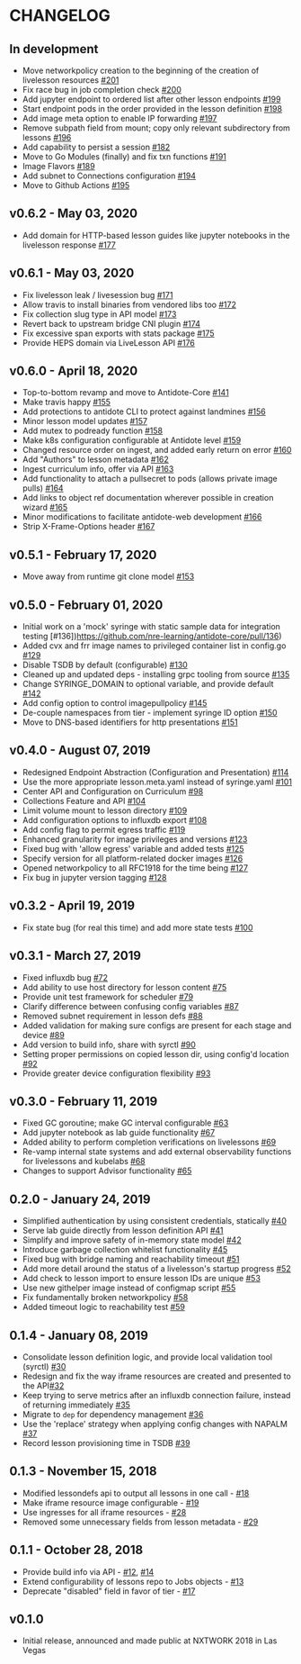 # CHANGELOG

## In development

- Move networkpolicy creation to the beginning of the creation of livelesson resources  [#201](https://github.com/nre-learning/antidote-core/pull/201)
- Fix race bug in job completion check [#200](https://github.com/nre-learning/antidote-core/pull/200)
- Add jupyter endpoint to ordered list after other lesson endpoints [#199](https://github.com/nre-learning/antidote-core/pull/199)
- Start endpoint pods in the order provided in the lesson definition [#198](https://github.com/nre-learning/antidote-core/pull/198)
- Add image meta option to enable IP forwarding [#197](https://github.com/nre-learning/antidote-core/pull/197)
- Remove subpath field from mount; copy only relevant subdirectory from lessons [#196](https://github.com/nre-learning/antidote-core/pull/196)
- Add capability to persist a session [#182](https://github.com/nre-learning/antidote-core/pull/182)
- Move to Go Modules (finally) and fix txn functions [#191](https://github.com/nre-learning/antidote-core/pull/191)
- Image Flavors [#189](https://github.com/nre-learning/antidote-core/pull/189)
- Add subnet to Connections configuration [#194](https://github.com/nre-learning/antidote-core/pull/194)
- Move to Github Actions [#195](https://github.com/nre-learning/antidote-core/pull/195/)

## v0.6.2 - May 03, 2020

- Add domain for HTTP-based lesson guides like jupyter notebooks in the livelesson response [#177](https://github.com/nre-learning/antidote-core/pull/177)

## v0.6.1 - May 03, 2020

- Fix livelesson leak / livesession bug [#171](https://github.com/nre-learning/antidote-core/pull/171)
- Allow travis to install binaries from vendored libs too [#172](https://github.com/nre-learning/antidote-core/pull/172)
- Fix collection slug type in API model [#173](https://github.com/nre-learning/antidote-core/pull/173)
- Revert back to upstream bridge CNI plugin [#174](https://github.com/nre-learning/antidote-core/pull/174)
- Fix excessive span exports with stats package [#175](https://github.com/nre-learning/antidote-core/pull/175)
- Provide HEPS domain via LiveLesson API [#176](https://github.com/nre-learning/antidote-core/pull/176)

## v0.6.0 - April 18, 2020

- Top-to-bottom revamp and move to Antidote-Core [#141](https://github.com/nre-learning/antidote-core/pull/141)
- Make travis happy [#155](https://github.com/nre-learning/antidote-core/pull/155)
- Add protections to antidote CLI to protect against landmines [#156](https://github.com/nre-learning/antidote-core/pull/156)
- Minor lesson model updates [#157](https://github.com/nre-learning/antidote-core/pull/157)
- Add mutex to podready function [#158](https://github.com/nre-learning/antidote-core/pull/158)
- Make k8s configuration configurable at Antidote level [#159](https://github.com/nre-learning/antidote-core/pull/159)
- Changed resource order on ingest, and added early return on error [#160](https://github.com/nre-learning/antidote-core/pull/160)
- Add "Authors" to lesson metadata [#162](https://github.com/nre-learning/antidote-core/pull/162)
- Ingest curriculum info, offer via API [#163](https://github.com/nre-learning/antidote-core/pull/163)
- Add functionality to attach a pullsecret to pods (allows private image pulls) [#164](https://github.com/nre-learning/antidote-core/pull/164)
- Add links to object ref documentation wherever possible in creation wizard [#165](https://github.com/nre-learning/antidote-core/pull/165)
- Minor modifications to facilitate antidote-web development  [#166](https://github.com/nre-learning/antidote-core/pull/166)
- Strip X-Frame-Options header [#167](https://github.com/nre-learning/antidote-core/pull/167)

## v0.5.1 - February 17, 2020

- Move away from runtime git clone model [#153](https://github.com/nre-learning/antidote-core/pull/153)

## v0.5.0 - February 01, 2020

- Initial work on a 'mock' syringe with static sample data for integration testing [#136])https://github.com/nre-learning/antidote-core/pull/136)
- Added cvx and frr image names to privileged container list in config.go [#129](https://github.com/nre-learning/antidote-core/pull/129)
- Disable TSDB by default (configurable) [#130](https://github.com/nre-learning/antidote-core/pull/130)
- Cleaned up and updated deps - installing grpc tooling from source [#135](https://github.com/nre-learning/antidote-core/pull/135)
- Change SYRINGE_DOMAIN to optional variable, and provide default [#142](https://github.com/nre-learning/antidote-core/pull/142)
- Add config option to control imagepullpolicy [#145](https://github.com/nre-learning/antidote-core/pull/145)
- De-couple namespaces from tier - implement syringe ID option [#150](https://github.com/nre-learning/antidote-core/pull/150)
- Move to DNS-based identifiers for http presentations [#151](https://github.com/nre-learning/antidote-core/pull/151)

## v0.4.0 - August 07, 2019

- Redesigned Endpoint Abstraction (Configuration and Presentation) [#114](https://github.com/nre-learning/antidote-core/pull/114)
- Use the more appropriate lesson.meta.yaml instead of syringe.yaml [#101](https://github.com/nre-learning/antidote-core/pull/101)
- Center API and Configuration on Curriculum [#98](https://github.com/nre-learning/antidote-core/pull/98)
- Collections Feature and API [#104](https://github.com/nre-learning/antidote-core/pull/104)
- Limit volume mount to lesson directory [#109](https://github.com/nre-learning/antidote-core/pull/109)
- Add configuration options to influxdb export [#108](https://github.com/nre-learning/antidote-core/pull/108)
- Add config flag to permit egress traffic [#119](https://github.com/nre-learning/antidote-core/pull/119)
- Enhanced granularity for image privileges and versions [#123](https://github.com/nre-learning/antidote-core/pull/123)
- Fixed bug with 'allow egress' variable and added tests [#125](https://github.com/nre-learning/antidote-core/pull/125)
- Specify version for all platform-related docker images [#126](https://github.com/nre-learning/antidote-core/pull/126)
- Opened networkpolicy to all RFC1918 for the time being [#127](https://github.com/nre-learning/antidote-core/pull/127)
- Fix bug in jupyter version tagging [#128](https://github.com/nre-learning/antidote-core/pull/128)

## v0.3.2 - April 19, 2019

- Fix state bug (for real this time) and add more state tests [#100](https://github.com/nre-learning/antidote-core/pull/100)

## v0.3.1 - March 27, 2019

- Fixed influxdb bug [#72](https://github.com/nre-learning/antidote-core/pull/72)
- Add ability to use host directory for lesson content [#75](https://github.com/nre-learning/antidote-core/pull/75)
- Provide unit test framework for scheduler [#79](https://github.com/nre-learning/antidote-core/pull/79)
- Clarify difference between confusing config variables [#87](https://github.com/nre-learning/antidote-core/pull/87)
- Removed subnet requirement in lesson defs [#88](https://github.com/nre-learning/antidote-core/pull/88)
- Added validation for making sure configs are present for each stage and device [#89](https://github.com/nre-learning/antidote-core/pull/89)
- Add version to build info, share with syrctl [#90](https://github.com/nre-learning/antidote-core/pull/90)
- Setting proper permissions on copied lesson dir, using config'd location [#92](https://github.com/nre-learning/antidote-core/pull/92)
- Provide greater device configuration flexibility [#93](https://github.com/nre-learning/antidote-core/pull/93)

## v0.3.0 - February 11, 2019

- Fixed GC goroutine; make GC interval configurable [#63](https://github.com/nre-learning/antidote-core/pull/63)
- Add jupyter notebook as lab guide functionality [#67](https://github.com/nre-learning/antidote-core/pull/67)
- Added ability to perform completion verifications on livelessons [#69](https://github.com/nre-learning/antidote-core/pull/69)
- Re-vamp internal state systems and add external observability functions for livelessons and kubelabs [#68](https://github.com/nre-learning/antidote-core/pull/68)
- Changes to support Advisor functionality [#65](https://github.com/nre-learning/antidote-core/pull/65)

## 0.2.0 - January 24, 2019

- Simplified authentication by using consistent credentials, statically [#40](https://github.com/nre-learning/antidote-core/pull/40)
- Serve lab guide directly from lesson definition API [#41](https://github.com/nre-learning/antidote-core/pull/41)
- Simplify and improve safety of in-memory state model [#42](https://github.com/nre-learning/antidote-core/pull/42)
- Introduce garbage collection whitelist functionality [#45](https://github.com/nre-learning/antidote-core/pull/45)
- Fixed bug with bridge naming and reachability timeout [#51](https://github.com/nre-learning/antidote-core/pull/51)
- Add more detail around the status of a livelesson's startup progress [#52](https://github.com/nre-learning/antidote-core/pull/52)
- Add check to lesson import to ensure lesson IDs are unique [#53](https://github.com/nre-learning/antidote-core/pull/53)
- Use new githelper image instead of configmap script [#55](https://github.com/nre-learning/antidote-core/pull/55)
- Fix fundamentally broken networkpolicy [#58](https://github.com/nre-learning/antidote-core/pull/58)
- Added timeout logic to reachability test [#59](https://github.com/nre-learning/antidote-core/pull/59)

## 0.1.4 - January 08, 2019

- Consolidate lesson definition logic, and provide local validation tool (syrctl) [#30](https://github.com/nre-learning/antidote-core/pull/30)
- Redesign and fix the way iframe resources are created and presented to the API[#32](https://github.com/nre-learning/antidote-core/pull/32)
- Keep trying to serve metrics after an influxdb connection failure, instead of returning immediately [#35](https://github.com/nre-learning/antidote-core/pull/35)
- Migrate to `dep` for dependency management [#36](https://github.com/nre-learning/antidote-core/pull/36)
- Use the 'replace' strategy when applying config changes with NAPALM [#37](https://github.com/nre-learning/antidote-core/pull/37)
- Record lesson provisioning time in TSDB [#39](https://github.com/nre-learning/antidote-core/pull/39)

## 0.1.3 - November 15, 2018

- Modified lessondefs api to output all lessons in one call - [#18](https://github.com/nre-learning/antidote-core/pull/18)
- Make iframe resource image configurable - [#19](https://github.com/nre-learning/antidote-core/pull/19)
- Use ingresses for all iframe resources - [#28](https://github.com/nre-learning/antidote-core/pull/28)
- Removed some unnecessary fields from lesson metadata - [#29](https://github.com/nre-learning/antidote-core/pull/29)

## 0.1.1 - October 28, 2018

- Provide build info via API - [#12](https://github.com/nre-learning/antidote-core/pull/12), [#14](https://github.com/nre-learning/antidote-core/pull/14)
- Extend configurability of lessons repo to Jobs objects - [#13](https://github.com/nre-learning/antidote-core/pull/13)
- Deprecate "disabled" field in favor of tier - [#17](https://github.com/nre-learning/antidote-core/issues/17)

## v0.1.0

- Initial release, announced and made public at NXTWORK 2018 in Las Vegas
